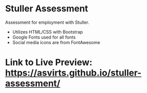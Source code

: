 # Stuller Assessment
 Assessment for employment with Stuller.
 - Utilizes HTML/CSS with Bootstrap
 - Google Fonts used for all fonts
 - Social media icons are from FontAwesome

# Link to Live Preview: https://asvirts.github.io/stuller-assessment/
